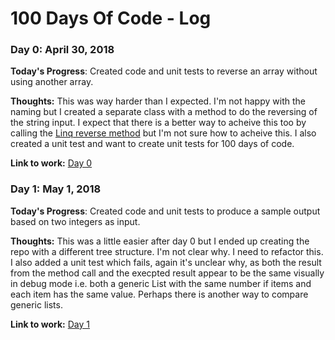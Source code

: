 # 100 Days Of Code - Log

### Day 0: April 30, 2018

**Today's Progress**: Created code and unit tests to reverse an array without using another array.

**Thoughts:** This was way harder than I expected.  I'm not happy with the naming but I created a separate class with a method to do the reversing of the string input.  I expect that there is a better way to acheive this too by calling the [Linq reverse method](https://msdn.microsoft.com/en-us/library/bb358497(v=vs.110).aspx) but I'm not sure how to acheive this.  I also created a unit test and want to create unit tests for 100 days of code.

**Link to work:** [Day 0](https://github.com/mikehowell/100-days-of-code-the-challenges/tree/master/solutions/day0)

### Day 1: May 1, 2018 ###

**Today's Progress**: Created code and unit tests to produce a sample output based on two integers as input.

**Thoughts:** This was a little easier after day 0 but I ended up creating the repo with a different tree structure.  I'm not clear why.  I need to refactor this.  I also added a unit test which fails, again it's unclear why, as both the result from the method call and the execpted result appear to be the same visually in debug mode i.e. both a generic List<int> with the same number if items and each item has the same value.  Perhaps there is another way to compare generic lists.
  
  **Link to work:** [Day 1](https://github.com/mikehowell/100-days-of-code-the-challenges/tree/master/solutions/day1/Day1)

